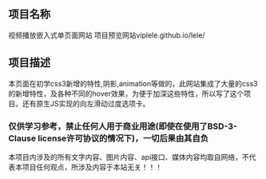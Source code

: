 ## 项目名称
视频播放嵌入式单页面网站
项目预览网站viplele.github.io/lele/

## 项目描述
本页面在初学css3新增的特性,阴影,animation等做的，此网站集成了大量的css3的新增特性，及各种不同的hover效果，为便于加深这些特性，所以写了这个项目。还有原生JS实现的向左滑动过度选项卡。

### 仅供学习参考，禁止任何人用于商业用途(即使在使用了BSD-3-Clause license许可协议的情况下)，一切后果由其自负
本项目内涉及的所有文字内容、图片内容、api接口、媒体内容均取自网络，不代表本项目任何观点，所涉及内容于本站无关！！！
